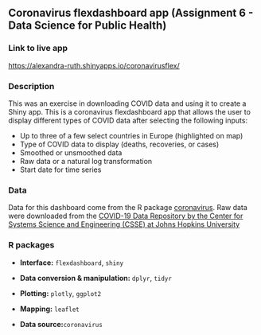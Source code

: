 ## Coronavirus flexdashboard app (Assignment 6 - Data Science for Public Health)

### Link to live app
https://alexandra-ruth.shinyapps.io/coronavirusflex/

### Description

This was an exercise in downloading COVID data and using it to create a Shiny app. This is a coronavirus flexdashboard app that allows the user to display different types of COVID data after selecting the following inputs: 

+ Up to three of a few select countries in Europe (highlighted on map)
+ Type of COVID data to display (deaths, recoveries, or cases)
+ Smoothed or unsmoothed data
+ Raw data or a natural log transformation
+ Start date for time series 

### Data

Data for this dashboard come from the R package [coronavirus](https://github.com/RamiKrispin/coronavirus). Raw data were downloaded from the [COVID-19 Data Repository by the Center for Systems Science and Engineering (CSSE) at Johns Hopkins University](https://github.com/CSSEGISandData/COVID-19)


### R packages 


+ **Interface:**  `flexdashboard`, `shiny`

+ **Data conversion & manipulation:** `dplyr`, `tidyr`

+ **Plotting:** `plotly`, `ggplot2`

+ **Mapping:** `leaflet`

+ **Data source:**`coronavirus`


